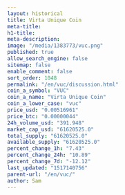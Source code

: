 ```yaml
---
layout: historical
title: Virta Unique Coin
meta-title: 
h1-title: 
meta-description: 
image: "/media/1383773/vuc.png"
published: true
allow_search_engine: false
sitemap: false
enable_comment: false
sort_order: 1048
permalink: "/en/vuc/discussion.html"
coin_a_symbol: "VUC"
coin_a_name: "Virta Unique Coin"
coin_a_lower_case: "vuc"
price_usd: "0.00516961"
price_btc: "0.00000044"
24h_volume_usd: "391.948"
market_cap_usd: "61620525.0"
total_supply: "61620525.0"
available_supply: "61620525.0"
percent_change_1h: "7.43"
percent_change_24h: "10.89"
percent_change_7d: "-12.12"
last_updated: "1517140756"
parent-url: "/en/vuc/"
author: Sam
---
```


